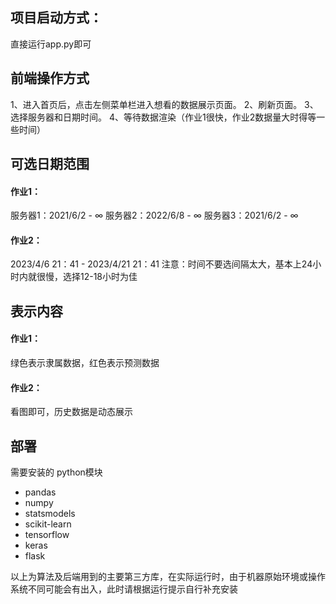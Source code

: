 ## 项目启动方式：
直接运行app.py即可

## 前端操作方式
1、进入首页后，点击左侧菜单栏进入想看的数据展示页面。
2、刷新页面。
3、选择服务器和日期时间。
4、等待数据渲染（作业1很快，作业2数据量大时得等一些时间）

## 可选日期范围
#### 作业1：
服务器1：2021/6/2 - ∞
服务器2：2022/6/8 - ∞
服务器3：2021/6/2 - ∞

#### 作业2：
2023/4/6 21：41 - 2023/4/21 21：41
注意：时间不要选间隔太大，基本上24小时内就很慢，选择12-18小时为佳

## 表示内容
#### 作业1：
绿色表示隶属数据，红色表示预测数据

#### 作业2：
看图即可，历史数据是动态展示

## 部署
需要安装的 python模块
- pandas
- numpy
- statsmodels
- scikit-learn
- tensorflow
- keras
- flask

以上为算法及后端用到的主要第三方库，在实际运行时，由于机器原始环境或操作系统不同可能会有出入，此时请根据运行提示自行补充安装